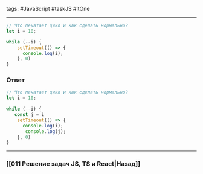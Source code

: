 tags: #JavaScript #taskJS #itOne 
____

```js
// Что печатает цикл и как сделать нормально?
let i = 10;

while (--i) {
    setTimeout(() => {
      console.log(i);
    }, 0)
}
```

### Ответ

```js
// Что печатает цикл и как сделать нормально?
let i = 10;

while (--i) {
   const j = i
    setTimeout(() => {
      console.log(i);
       console.log(j);
    }, 0)
}
```

___
### [[011 Решение задач JS, TS и React|Назад]]